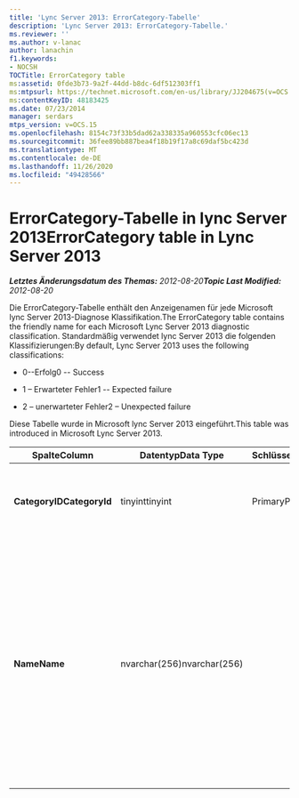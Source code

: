```yaml
---
title: 'Lync Server 2013: ErrorCategory-Tabelle'
description: 'Lync Server 2013: ErrorCategory-Tabelle.'
ms.reviewer: ''
ms.author: v-lanac
author: lanachin
f1.keywords:
- NOCSH
TOCTitle: ErrorCategory table
ms:assetid: 0fde3b73-9a2f-44dd-b8dc-6df512303ff1
ms:mtpsurl: https://technet.microsoft.com/en-us/library/JJ204675(v=OCS.15)
ms:contentKeyID: 48183425
ms.date: 07/23/2014
manager: serdars
mtps_version: v=OCS.15
ms.openlocfilehash: 8154c73f33b5dad62a338335a960553cfc06ec13
ms.sourcegitcommit: 36fee89bb887bea4f18b19f17a8c69daf5bc423d
ms.translationtype: MT
ms.contentlocale: de-DE
ms.lasthandoff: 11/26/2020
ms.locfileid: "49428566"
---
```

# <a name="errorcategory-table-in-lync-server-2013"></a><span data-ttu-id="8495b-103">ErrorCategory-Tabelle in lync Server 2013</span><span class="sxs-lookup"><span data-stu-id="8495b-103">ErrorCategory table in Lync Server 2013</span></span>

<div data-xmlns="http://www.w3.org/1999/xhtml">

<div class="topic" data-xmlns="http://www.w3.org/1999/xhtml" data-msxsl="urn:schemas-microsoft-com:xslt" data-cs="https://msdn.microsoft.com/">

<div data-asp="https://msdn2.microsoft.com/asp">



</div>

<div id="mainSection">

<div id="mainBody"><span data-ttu-id="8495b-104">

<span> </span></span><span class="sxs-lookup"><span data-stu-id="8495b-104">

<span> </span></span></span>

<span data-ttu-id="8495b-105">_**Letztes Änderungsdatum des Themas:** 2012-08-20_</span><span class="sxs-lookup"><span data-stu-id="8495b-105">_**Topic Last Modified:** 2012-08-20_</span></span>

<span data-ttu-id="8495b-106">Die ErrorCategory-Tabelle enthält den Anzeigenamen für jede Microsoft lync Server 2013-Diagnose Klassifikation.</span><span class="sxs-lookup"><span data-stu-id="8495b-106">The ErrorCategory table contains the friendly name for each Microsoft Lync Server 2013 diagnostic classification.</span></span> <span data-ttu-id="8495b-107">Standardmäßig verwendet lync Server 2013 die folgenden Klassifizierungen:</span><span class="sxs-lookup"><span data-stu-id="8495b-107">By default, Lync Server 2013 uses the following classifications:</span></span>

  - <span data-ttu-id="8495b-108">0--Erfolg</span><span class="sxs-lookup"><span data-stu-id="8495b-108">0 -- Success</span></span>

  - <span data-ttu-id="8495b-109">1 – Erwarteter Fehler</span><span class="sxs-lookup"><span data-stu-id="8495b-109">1 -- Expected failure</span></span>

  - <span data-ttu-id="8495b-110">2 – unerwarteter Fehler</span><span class="sxs-lookup"><span data-stu-id="8495b-110">2 – Unexpected failure</span></span>

<span data-ttu-id="8495b-111">Diese Tabelle wurde in Microsoft lync Server 2013 eingeführt.</span><span class="sxs-lookup"><span data-stu-id="8495b-111">This table was introduced in Microsoft Lync Server 2013.</span></span>


<table>
<colgroup>
<col style="width: 25%" />
<col style="width: 25%" />
<col style="width: 25%" />
<col style="width: 25%" />
</colgroup>
<thead>
<tr class="header">
<th><span data-ttu-id="8495b-112">Spalte</span><span class="sxs-lookup"><span data-stu-id="8495b-112">Column</span></span></th>
<th><span data-ttu-id="8495b-113">Datentyp</span><span class="sxs-lookup"><span data-stu-id="8495b-113">Data Type</span></span></th>
<th><span data-ttu-id="8495b-114">Schlüssel/Index</span><span class="sxs-lookup"><span data-stu-id="8495b-114">Key/Index</span></span></th>
<th><span data-ttu-id="8495b-115">Details</span><span class="sxs-lookup"><span data-stu-id="8495b-115">Details</span></span></th>
</tr>
</thead>
<tbody>
<tr class="odd">
<td><p><span data-ttu-id="8495b-116"><strong>CategoryID</strong></span><span class="sxs-lookup"><span data-stu-id="8495b-116"><strong>CategoryId</strong></span></span></p></td>
<td><p><span data-ttu-id="8495b-117">tinyint</span><span class="sxs-lookup"><span data-stu-id="8495b-117">tinyint</span></span></p></td>
<td><p><span data-ttu-id="8495b-118">Primary</span><span class="sxs-lookup"><span data-stu-id="8495b-118">Primary</span></span></p></td>
<td><p><span data-ttu-id="8495b-119">Eindeutiger Bezeichner für die Klassifizierung.</span><span class="sxs-lookup"><span data-stu-id="8495b-119">Unique identifier for the classification.</span></span></p></td>
</tr>
<tr class="even">
<td><p><span data-ttu-id="8495b-120"><strong>Name</strong></span><span class="sxs-lookup"><span data-stu-id="8495b-120"><strong>Name</strong></span></span></p></td>
<td><p><span data-ttu-id="8495b-121">nvarchar(256)</span><span class="sxs-lookup"><span data-stu-id="8495b-121">nvarchar(256)</span></span></p></td>
<td></td>
<td><p><span data-ttu-id="8495b-122">Wert und Anzeigename, der der Klassifizierung zugewiesen ist.</span><span class="sxs-lookup"><span data-stu-id="8495b-122">Value and friendly name assigned to the classification.</span></span> <span data-ttu-id="8495b-123">Gültige Werte sind:</span><span class="sxs-lookup"><span data-stu-id="8495b-123">Allowed values are:</span></span></p>
<ul>
<li><p><span data-ttu-id="8495b-124">0--Erfolg</span><span class="sxs-lookup"><span data-stu-id="8495b-124">0 -- Success</span></span></p></li>
<li><p><span data-ttu-id="8495b-125">1 – Erwarteter Fehler</span><span class="sxs-lookup"><span data-stu-id="8495b-125">1 -- Expected failure</span></span></p></li>
<li><p><span data-ttu-id="8495b-126">2 – unerwarteter Fehler</span><span class="sxs-lookup"><span data-stu-id="8495b-126">2 – Unexpected failure</span></span></p></li>
</ul></td>
</tr>
</tbody>
</table><span data-ttu-id="8495b-127">


</div>

<span> </span>

</div>

</div>

</span><span class="sxs-lookup"><span data-stu-id="8495b-127">


</div>

<span> </span>

</div>

</div>

</span></span></div>

